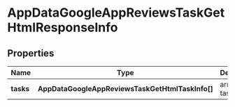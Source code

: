 # AppDataGoogleAppReviewsTaskGetHtmlResponseInfo

## Properties

| Name | Type | Description | Notes |
|------------ | ------------- | ------------- | -------------|
**tasks** | **AppDataGoogleAppReviewsTaskGetHtmlTaskInfo[]** | array of tasks |[optional]|